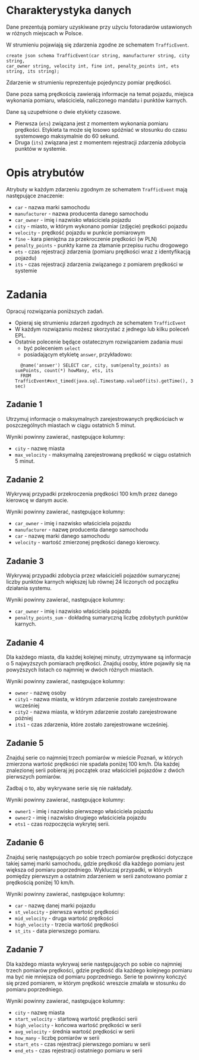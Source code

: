 # Charakterystyka danych
Dane prezentują pomiary uzyskiwane przy użyciu fotoradarów ustawionych w różnych miejscach w Polsce. 

W strumieniu pojawiają się zdarzenia zgodne ze schematem `TrafficEvent`.

```
create json schema TrafficEvent(car string, manufacturer string, city string, 
car_owner string, velocity int, fine int, penalty_points int, ets string, its string);
```

Zdarzenie w strumieniu reprezentuje pojedynczy pomiar prędkości. 

Dane poza samą prędkością zawierają informacje na temat pojazdu, miejsca wykonania pomiaru, właściciela, naliczonego mandatu i punktów karnych.

Dane są uzupełnione o dwie etykiety czasowe. 
* Pierwsza (`ets`) związana jest z momentem wykonania pomiaru prędkości. 
  Etykieta ta może się losowo spóźniać w stosunku do czasu systemowego maksymalnie do 60 sekund.
* Druga (`its`) związana jest z momentem rejestracji zdarzenia zdobycia punktów w systemie.

# Opis atrybutów

Atrybuty w każdym zdarzeniu zgodnym ze schematem `TrafficEvent` mają następujące znaczenie:

* `car` - nazwa marki samochodu
* `manufacturer` - nazwa producenta danego samochodu
* `car_owner` - imię i nazwisko właściciela pojazdu
* `city` - miasto, w którym wykonano pomiar (zdjęcie) prędkości pojazdu
* `velocity` - prędkość pojazdu w punkcie pomiarowym
* `fine` - kara pieniężna za przekroczenie prędkości (w PLN)
* `penalty_points` - punkty karne za złamanie przepisu ruchu drogowego 
* `ets` - czas rejestracji zdarzenia (pomiaru prędkości wraz z identyfikacją pojazdu)
* `its` - czas rejestracji zdarzenia związanego z pomiarem prędkości w systemie

# Zadania
Opracuj rozwiązania poniższych zadań. 
* Opieraj się strumieniu zdarzeń zgodnych ze schematem `TrafficEvent`
* W każdym rozwiązaniu możesz skorzystać z jednego lub kilku poleceń EPL.
* Ostatnie polecenie będące ostatecznym rozwiązaniem zadania musi 
  * być poleceniem `select` 
  * posiadającym etykietę `answer`, przykładowo:
  ```
    @name('answer') SELECT car, city, sum(penalty_points) as sumPoints, count(*) howMany, ets, its
    FROM TrafficEvent#ext_timed(java.sql.Timestamp.valueOf(its).getTime(), 3 sec)
  ```

## Zadanie 1
Utrzymuj informacje o maksymalnych zarejestrowanych prędkościach
w poszczególnych miastach w ciągu ostatnich 5 minut.

Wyniki powinny zawierać, następujące kolumny:
- `city` - nazwę miasta
- `max_velocity` - maksymalną zarejestrowaną prędkość w ciągu ostatnich 5 minut.

## Zadanie 2
Wykrywaj przypadki przekroczenia prędkości 100 km/h przez danego kierowcę w danym aucie.

Wyniki powinny zawierać, następujące kolumny:
- `car_owner` - imię i nazwisko właściciela pojazdu
- `manufacturer` - nazwę producenta danego samochodu
- `car` - nazwę marki danego samochodu
- `velocity` - wartość zmierzonej prędkości danego kierowcy.

## Zadanie 3
Wykrywaj przypadki zdobycia przez właścicieli pojazdów sumarycznej liczby punktów karnych większej
lub równej 24 liczonych od początku działania systemu.

Wyniki powinny zawierać, następujące kolumny:
- `car_owner` - imię i nazwisko właściciela pojazdu
- `penalty_points_sum` - dokładną sumaryczną liczbę zdobytych punktów karnych.

## Zadanie 4
Dla każdego miasta, dla każdej kolejnej minuty, utrzymywane są informacje o 5 najwyższych pomiarach prędkości. Znajduj osoby, które pojawiły się na powyższych listach co najmniej w dwóch różnych miastach.

Wyniki powinny zawierać, następujące kolumny:
- `owner` - nazwę osoby
- `city1` - nazwa miasta, w którym zdarzenie zostało zarejestrowane wcześniej
- `city2` - nazwa miasta, w którym zdarzenie zostało zarejestrowane później
- `its1` - czas zdarzenia, które zostało zarejestrowane wcześniej.


## Zadanie 5
Znajduj serie co najmniej trzech pomiarów w mieście Poznań, w których zmierzona wartość prędkości nie spadała poniżej 100 km/h. Dla każdej znalezionej serii pobieraj jej początek oraz właścicieli pojazdów z dwóch pierwszych pomiarów. 

Zadbaj o to, aby wykrywane serie się nie nakładały.

Wyniki powinny zawierać, następujące kolumny:
- `owner1` - imię i nazwisko pierwszego właściciela pojazdu
- `owner2` - imię i nazwisko drugiego właściciela pojazdu
- `ets1` - czas rozpoczęcia wykrytej serii.

## Zadanie 6
Znajduj serię następujących po sobie trzech pomiarów prędkości dotyczące takiej samej marki samochodu, gdzie prędkość dla każdego pomiaru jest większa od pomiaru poprzedniego. Wykluczaj przypadki, w których pomiędzy pierwszym a ostatnim zdarzeniem w serii zanotowano pomiar z prędkością poniżej 10 km/h. 

Wyniki powinny zawierać, następujące kolumny:
- `car` - nazwę danej marki pojazdu
- `st_velocity` - pierwsza wartość prędkości
- `mid_velocity` - druga wartość prędkości
- `high_velocity` - trzecia wartość prędkości
- `st_its` - data pierwszego pomiaru.

## Zadanie 7
Dla każdego miasta wykrywaj serie następujących po sobie co najmniej trzech pomiarów prędkości, gdzie prędkość dla każdego kolejnego pomiaru ma być nie mniejsza od pomiaru poprzedniego. Serie te powinny kończyć się przed pomiarem, w którym prędkość wreszcie zmalała w stosunku do pomiaru poprzedniego. 

Wyniki powinny zawierać, następujące kolumny:
- `city` - nazwę miasta
- `start_velocity` - startową wartość prędkości serii
- `high_velocity` - końcowa wartość prędkości w serii
- `avg_velocity` - średnia wartość prędkości w serii
- `how_many` - liczbę pomiarów w serii
- `start_ets` - czas rejestracji pierwszego pomiaru w serii
- `end_ets` - czas rejestracji ostatniego pomiaru w serii
